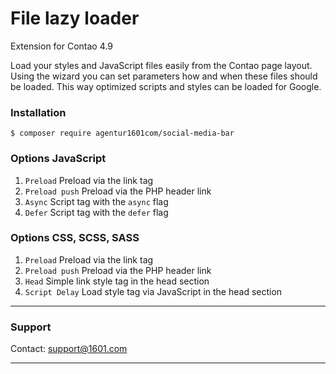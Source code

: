 # File lazy loader

Extension for Contao 4.9

Load your styles and JavaScript files easily from the Contao page layout. Using the wizard you can set parameters how and when these files should be loaded.
This way optimized scripts and styles can be loaded for Google.

### Installation

`$ composer require agentur1601com/social-media-bar`

### Options JavaScript

1. `Preload` Preload via the link tag
2. `Preload push` Preload via the PHP header link
3. `Async` Script tag with the `async` flag
4. `Defer` Script tag with the `defer` flag

### Options CSS, SCSS, SASS

1. `Preload` Preload via the link tag
2. `Preload push` Preload via the PHP header link
3. `Head` Simple link style tag in the head section 
4. `Script Delay` Load style tag via JavaScript in the head section

---

### Support

Contact: support@1601.com

---

